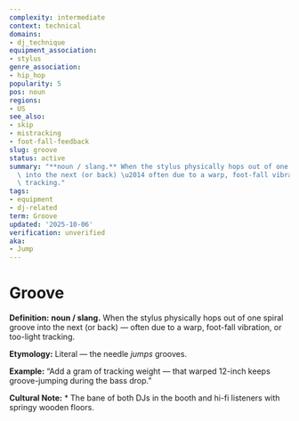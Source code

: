 ```yaml
---
complexity: intermediate
context: technical
domains:
- dj_technique
equipment_association:
- stylus
genre_association:
- hip_hop
popularity: 5
pos: noun
regions:
- US
see_also:
- skip
- mistracking
- foot-fall-feedback
slug: groove
status: active
summary: "**noun / slang.** When the stylus physically hops out of one spiral groove\
  \ into the next (or back) \u2014 often due to a warp, foot-fall vibration, or too-light\
  \ tracking."
tags:
- equipment
- dj-related
term: Groove
updated: '2025-10-06'
verification: unverified
aka:
- Jump
---
```


# Groove

**Definition:** **noun / slang.** When the stylus physically hops out of one spiral groove into the next (or back) — often due to a warp, foot-fall vibration, or too-light tracking.

**Etymology:** Literal — the needle *jumps* grooves.

**Example:** “Add a gram of tracking weight — that warped 12-inch keeps groove-jumping during the bass drop.”

**Cultural Note:** * The bane of both DJs in the booth and hi-fi listeners with springy wooden floors.

